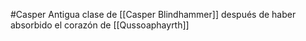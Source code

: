 #Casper 
Antigua clase de [[Casper Blindhammer]] después de haber absorbido el corazón de [[Qussoaphayrth]]